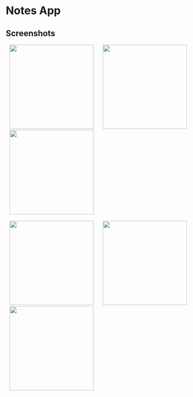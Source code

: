 # Notes App

## Screenshots

<img src="https://github.com/mondal-souvik/test_readme/assets/100204863/60c95224-3e60-4f6a-b811-3ea048378430" width="220" hspace="10">
<img src="https://github.com/mondal-souvik/test_readme/assets/100204863/9e6c14f7-bd3c-4572-98a2-438e251d273b"  width="220" hspace="10">
<img src="https://github.com/mondal-souvik/test_readme/assets/100204863/7f2f3e4c-aa04-46c0-8ca7-637f44c1ed16"  width="220" hspace="10">
<br/>
<br/>
<img src="https://github.com/mondal-souvik/test_readme/assets/100204863/4e2f9ca3-559f-4a44-941b-6e00388c9b21"  width="220" hspace="10">
<img src="https://github.com/mondal-souvik/test_readme/assets/100204863/3fe8f936-a557-4f4d-b2c8-53566b1b6ea7"  width="220" hspace="10">
<img src="https://github.com/mondal-souvik/test_readme/assets/100204863/3e94dbd6-e8b2-40e3-84cc-7216934019c7"  width="220" hspace="10">
